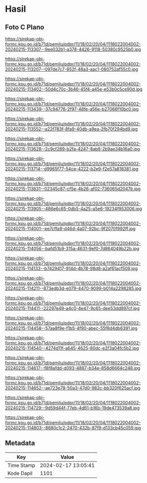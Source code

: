 # Hasil

## Foto C Plano

https://sirekap-obj-formc.kpu.go.id/b71d/pemilu/pdpr/11/18/02/20/04/1118022004002-20240215-113307--9ee032b1-a378-4426-9118-50380c9525b0.jpg

https://sirekap-obj-formc.kpu.go.id/b71d/pemilu/pdpr/11/18/02/20/04/1118022004002-20240215-113207--097de7c7-852f-48a3-aac1-080752af55c0.jpg

https://sirekap-obj-formc.kpu.go.id/b71d/pemilu/pdpr/11/18/02/20/04/1118022004002-20240215-113402--50d4c70c-3b46-45f4-a45e-e53b0c5ce90d.jpg

https://sirekap-obj-formc.kpu.go.id/b71d/pemilu/pdpr/11/18/02/20/04/1118022004002-20240215-113439--37c94776-2f97-48fe-a56e-b27066f10bc0.jpg

https://sirekap-obj-formc.kpu.go.id/b71d/pemilu/pdpr/11/18/02/20/04/1118022004002-20240215-113552--a22f783f-8fa9-40db-a9ea-2fb70f294bd9.jpg

https://sirekap-obj-formc.kpu.go.id/b71d/pemilu/pdpr/11/18/02/20/04/1118022004002-20240215-113628--2c9cf289-b2fa-4247-8ab8-2b9ae34b16a0.jpg

https://sirekap-obj-formc.kpu.go.id/b71d/pemilu/pdpr/11/18/02/20/04/1118022004002-20240215-113714--d9965f77-54ce-4222-b2e9-f2e57a818381.jpg

https://sirekap-obj-formc.kpu.go.id/b71d/pemilu/pdpr/11/18/02/20/04/1118022004002-20240215-113831--02345c87-cf5e-4b26-af02-736065d2047b.jpg

https://sirekap-obj-formc.kpu.go.id/b71d/pemilu/pdpr/11/18/02/20/04/1118022004002-20240215-113905--486e6c65-0db5-4a25-a5e6-19234f953006.jpg

https://sirekap-obj-formc.kpu.go.id/b71d/pemilu/pdpr/11/18/02/20/04/1118022004002-20240215-114001--ee7cffa9-d46d-4a07-92bc-9f2070f992ff.jpg

https://sirekap-obj-formc.kpu.go.id/b71d/pemilu/pdpr/11/18/02/20/04/1118022004002-20240215-114056--bafd51b9-315a-4631-9ef0-7d864049b22b.jpg

https://sirekap-obj-formc.kpu.go.id/b71d/pemilu/pdpr/11/18/02/20/04/1118022004002-20240215-114133--b7429417-914d-4b78-98d8-a2af61acf509.jpg

https://sirekap-obj-formc.kpu.go.id/b71d/pemilu/pdpr/11/18/02/20/04/1118022004002-20240215-114211--873edb3d-e079-4470-9099-b014a2298285.jpg

https://sirekap-obj-formc.kpu.go.id/b71d/pemilu/pdpr/11/18/02/20/04/1118022004002-20240215-114411--22297e49-a4c0-4e47-9c65-dee53dd897cf.jpg

https://sirekap-obj-formc.kpu.go.id/b71d/pemilu/pdpr/11/18/02/20/04/1118022004002-20240215-114458--57aa8f9e-f1b5-4f90-abec-55f8d4db6391.jpg

https://sirekap-obj-formc.kpu.go.id/b71d/pemilu/pdpr/11/18/02/20/04/1118022004002-20240215-114540--4274d11f-a645-4625-80dc-e2f3a04fc5b2.jpg

https://sirekap-obj-formc.kpu.go.id/b71d/pemilu/pdpr/11/18/02/20/04/1118022004002-20240215-114617--f8f8afdd-d093-4867-b34e-858d6664c248.jpg

https://sirekap-obj-formc.kpu.go.id/b71d/pemilu/pdpr/11/18/02/20/04/1118022004002-20240215-114652--ae723e78-50a3-47d0-982c-bb320f625acf.jpg

https://sirekap-obj-formc.kpu.go.id/b71d/pemilu/pdpr/11/18/02/20/04/1118022004002-20240215-114729--9d59d44f-77eb-4d61-b16b-19de473539a8.jpg

https://sirekap-obj-formc.kpu.go.id/b71d/pemilu/pdpr/11/18/02/20/04/1118022004002-20240215-114803--8680c1c2-2470-432b-87f9-d133cb45c059.jpg


## Metadata

| Key        | Value               |
| ---------- | ------------------- |
| Time Stamp | 2024-02-17 13:05:41 |
| Kode Dapil | 1101                |



